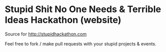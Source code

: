 Stupid Shit No One Needs & Terrible Ideas Hackathon (website)
===============

Source for http://stupidhackathon.com

Feel free to fork / make pull requests with your stupid projects & events.
